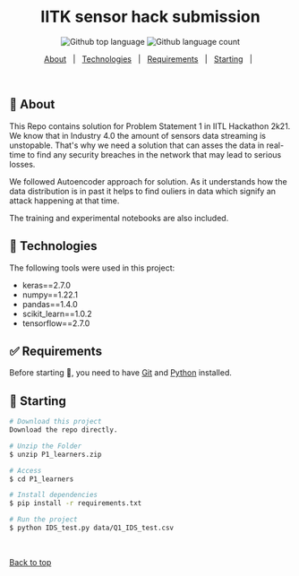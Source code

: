 <div align="center" id="top"> 
  <!-- <img src="./.github/app.gif" alt="IITK_sensor_hack_submission" /> -->

  &#xa0;

  <!-- <a href="https://IITK_sensor_hack_submission.netlify.app">Demo</a> -->
</div>

<h1 align="center">IITK sensor hack submission</h1>

<p align="center">
  <img alt="Github top language" src="https://img.shields.io/github/languages/top/cnarte/IITK_sensor_hack_submission?color=56BEB8">

  <img alt="Github language count" src="https://img.shields.io/github/languages/count/cnarte/IITK_sensor_hack_submission?color=56BEB8">

  <!-- <img alt="Repository size" src="https://img.shields.io/github/repo-size/cnarte/IITK_sensor_hack_submission?color=56BEB8"> -->

  <!-- <img alt="License" src="https://img.shields.io/github/license/cnarte/IITK_sensor_hack_submission?color=56BEB8"> -->

  <!-- <img alt="Github issues" src="https://img.shields.io/github/issues/cnarte/IITK_sensor_hack_submission?color=56BEB8" /> -->

  <!-- <img alt="Github forks" src="https://img.shields.io/github/forks/cnarte/IITK_sensor_hack_submission?color=56BEB8" /> -->

  <!-- <img alt="Github stars" src="https://img.shields.io/github/stars/cnarte/IITK_sensor_hack_submission?color=56BEB8" /> -->
</p>

<!-- Status -->

<!-- <h4 align="center"> 
	🚧  IITK_sensor_hack_submission 🚀 Under construction...  🚧
</h4> 

<hr> -->

<p align="center">
  <a href="#dart-about">About</a> &#xa0; | &#xa0; 
  <!-- <a href="#sparkles-features">Features</a> &#xa0; | &#xa0; -->
  <a href="#rocket-technologies">Technologies</a> &#xa0; | &#xa0;
  <a href="#white_check_mark-requirements">Requirements</a> &#xa0; | &#xa0;
  <a href="#checkered_flag-starting">Starting</a> &#xa0; | &#xa0;
  <!-- <a href="#memo-license">License</a> &#xa0; | &#xa0; -->
  <!-- <a href="https://github.com/cnarte" target="_blank">Author</a> -->
</p>

<br>

## :dart: About ##

This Repo contains solution for Problem Statement 1 in IITL Hackathon 2k21. 
We know that in Industry 4.0 the amount of sensors data streaming is unstopable. That's why we need a solution that can asses the data in real-time to find any security breaches in the network that may lead to serious losses.

We followed Autoencoder approach for solution. As it understands how the data distribution is in past it helps to find ouliers in data which signify an attack happening at that time.

The training and experimental notebooks are also included.

## :rocket: Technologies ##

The following tools were used in this project:

- keras==2.7.0
- numpy==1.22.1
- pandas==1.4.0
- scikit_learn==1.0.2
- tensorflow==2.7.0


## :white_check_mark: Requirements ##

Before starting :checkered_flag:, you need to have [Git](https://git-scm.com) and [Python](https://www.python.org/) installed.

## :checkered_flag: Starting ##

```bash
# Download this project
Download the repo directly.

# Unzip the Folder
$ unzip P1_learners.zip

# Access
$ cd P1_learners

# Install dependencies
$ pip install -r requirements.txt

# Run the project
$ python IDS_test.py data/Q1_IDS_test.csv   

```




&#xa0;

<a href="#top">Back to top</a>

